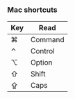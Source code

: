 
### Mac shortcuts

Key | Read
--- | ---
⌘	  | Command
⌃	  | Control
⌥	  | Option
⇧	  | Shift
⇪	  | Caps
